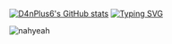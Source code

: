 [![D4nPlus6's GitHub stats](https://github-readme-stats.vercel.app/api?username=D4nPlus6)](https://github.com/anuraghazra/github-readme-stats)
[![Typing SVG](https://readme-typing-svg.demolab.com?font=Fira+Code&duration=4000&pause=4000&width=435&lines=I+write+things+with+0+%E2%89%A4+iq+%E2%89%A4+100)](https://git.io/typing-svg)

![nahyeah](https://github.com/user-attachments/assets/59468e8b-c960-4f6d-a856-4dffda6ac1f0)
